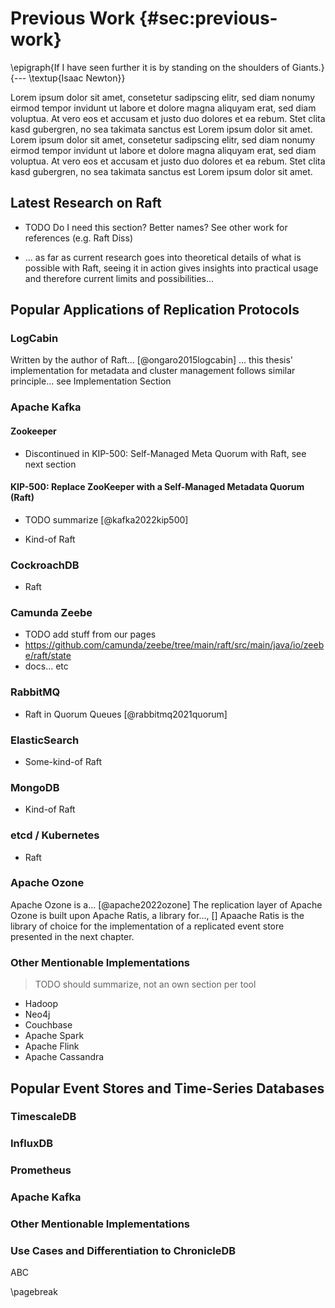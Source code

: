 # Previous Work {#sec:previous-work}

\epigraph{If I have seen further it is by standing on the shoulders of Giants.}{--- \textup{Isaac Newton}}

Lorem ipsum dolor sit amet, consetetur sadipscing elitr, sed diam nonumy eirmod tempor invidunt ut labore et dolore magna aliquyam erat, sed diam voluptua. At vero eos et accusam et justo duo dolores et ea rebum. Stet clita kasd gubergren, no sea takimata sanctus est Lorem ipsum dolor sit amet. Lorem ipsum dolor sit amet, consetetur sadipscing elitr, sed diam nonumy eirmod tempor invidunt ut labore et dolore magna aliquyam erat, sed diam voluptua. At vero eos et accusam et justo duo dolores et ea rebum. Stet clita kasd gubergren, no sea takimata sanctus est Lorem ipsum dolor sit amet.

## Latest Research on Raft

- TODO Do I need this section? Better names? See other work for references (e.g. Raft Diss)

- ... as far as current research goes into theoretical details of what is possible with Raft, seeing it in action gives insights into practical usage and therefore current limits and possibilities...

## Popular Applications of Replication Protocols

### LogCabin

Written by the author of Raft... [@ongaro2015logcabin]
... this thesis' implementation for metadata and cluster management follows similar principle... see Implementation Section 

### Apache Kafka

#### Zookeeper

- Discontinued in KIP-500: Self-Managed Meta Quorum with Raft, see next section

#### KIP-500: Replace ZooKeeper with a Self-Managed Metadata Quorum (Raft)

- TODO summarize [@kafka2022kip500]

- Kind-of Raft

### CockroachDB

- Raft

### Camunda Zeebe

- TODO add stuff from our pages
- https://github.com/camunda/zeebe/tree/main/raft/src/main/java/io/zeebe/raft/state
- docs... etc

### RabbitMQ

- Raft in Quorum Queues [@rabbitmq2021quorum]

### ElasticSearch

- Some-kind-of Raft

### MongoDB

- Kind-of Raft

### etcd / Kubernetes

- Raft

### Apache Ozone

Apache Ozone is a... [@apache2022ozone]
The replication layer of Apache Ozone is built upon Apache Ratis, a library for..., []
Apaache Ratis is the library of choice for the implementation of a replicated event store presented in the next chapter.

### Other Mentionable Implementations

> TODO should summarize, not an own section per tool

- Hadoop
- Neo4j
- Couchbase
- Apache Spark
- Apache Flink
- Apache Cassandra

## Popular Event Stores and Time-Series Databases

### TimescaleDB

### InfluxDB

### Prometheus

### Apache Kafka

### Other Mentionable Implementations

### Use Cases and Differentiation to ChronicleDB

ABC

\pagebreak
